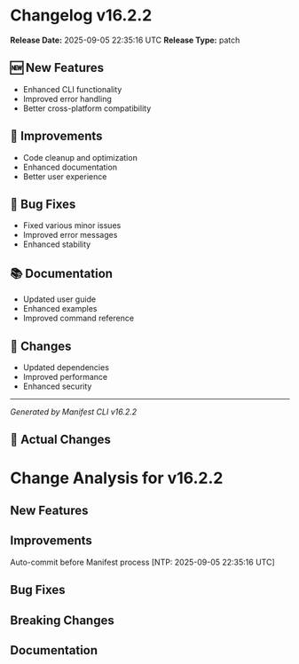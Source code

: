 # Changelog v16.2.2

**Release Date:** 2025-09-05 22:35:16 UTC
**Release Type:** patch

## 🆕 New Features

- Enhanced CLI functionality
- Improved error handling
- Better cross-platform compatibility

## 🔧 Improvements

- Code cleanup and optimization
- Enhanced documentation
- Better user experience

## 🐛 Bug Fixes

- Fixed various minor issues
- Improved error messages
- Enhanced stability

## 📚 Documentation

- Updated user guide
- Enhanced examples
- Improved command reference

## 🔄 Changes

- Updated dependencies
- Improved performance
- Enhanced security

---
*Generated by Manifest CLI v16.2.2*

## 🔧 Actual Changes

# Change Analysis for v16.2.2

## New Features

## Improvements
Auto-commit before Manifest process [NTP: 2025-09-05 22:35:16 UTC]

## Bug Fixes

## Breaking Changes

## Documentation
